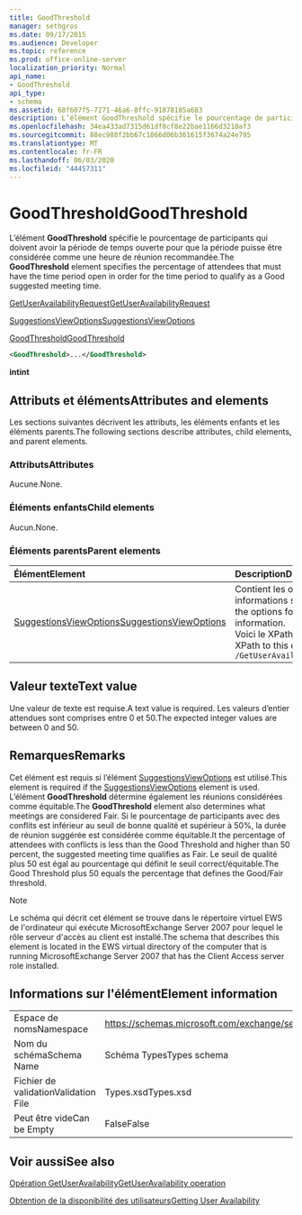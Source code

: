 ```yaml
---
title: GoodThreshold
manager: sethgros
ms.date: 09/17/2015
ms.audience: Developer
ms.topic: reference
ms.prod: office-online-server
localization_priority: Normal
api_name:
- GoodThreshold
api_type:
- schema
ms.assetid: 68f607f5-7271-46a6-8ffc-91878185a683
description: L’élément GoodThreshold spécifie le pourcentage de participants qui doivent avoir la période de temps ouverte pour que la période puisse être considérée comme une heure de réunion recommandée.
ms.openlocfilehash: 34ea433ad7315d61df8cf8e22bae1166d3210af3
ms.sourcegitcommit: 88ec988f2bb67c1866d06b361615f3674a24e795
ms.translationtype: MT
ms.contentlocale: fr-FR
ms.lasthandoff: 06/03/2020
ms.locfileid: "44457311"
---
```

# <a name="goodthreshold"></a><span data-ttu-id="21fef-103">GoodThreshold</span><span class="sxs-lookup"><span data-stu-id="21fef-103">GoodThreshold</span></span>

<span data-ttu-id="21fef-104">L’élément **GoodThreshold** spécifie le pourcentage de participants qui doivent avoir la période de temps ouverte pour que la période puisse être considérée comme une heure de réunion recommandée.</span><span class="sxs-lookup"><span data-stu-id="21fef-104">The **GoodThreshold** element specifies the percentage of attendees that must have the time period open in order for the time period to qualify as a Good suggested meeting time.</span></span> 
  
[<span data-ttu-id="21fef-105">GetUserAvailabilityRequest</span><span class="sxs-lookup"><span data-stu-id="21fef-105">GetUserAvailabilityRequest</span></span>](getuseravailabilityrequest.md)
  
[<span data-ttu-id="21fef-106">SuggestionsViewOptions</span><span class="sxs-lookup"><span data-stu-id="21fef-106">SuggestionsViewOptions</span></span>](suggestionsviewoptions.md)
  
[<span data-ttu-id="21fef-107">GoodThreshold</span><span class="sxs-lookup"><span data-stu-id="21fef-107">GoodThreshold</span></span>](goodthreshold.md)
  
```xml
<GoodThreshold>...</GoodThreshold>
```

 <span data-ttu-id="21fef-108">**int**</span><span class="sxs-lookup"><span data-stu-id="21fef-108">**int**</span></span>
## <a name="attributes-and-elements"></a><span data-ttu-id="21fef-109">Attributs et éléments</span><span class="sxs-lookup"><span data-stu-id="21fef-109">Attributes and elements</span></span>

<span data-ttu-id="21fef-110">Les sections suivantes décrivent les attributs, les éléments enfants et les éléments parents.</span><span class="sxs-lookup"><span data-stu-id="21fef-110">The following sections describe attributes, child elements, and parent elements.</span></span>
  
### <a name="attributes"></a><span data-ttu-id="21fef-111">Attributs</span><span class="sxs-lookup"><span data-stu-id="21fef-111">Attributes</span></span>

<span data-ttu-id="21fef-112">Aucune.</span><span class="sxs-lookup"><span data-stu-id="21fef-112">None.</span></span>
  
### <a name="child-elements"></a><span data-ttu-id="21fef-113">Éléments enfants</span><span class="sxs-lookup"><span data-stu-id="21fef-113">Child elements</span></span>

<span data-ttu-id="21fef-114">Aucun.</span><span class="sxs-lookup"><span data-stu-id="21fef-114">None.</span></span>
  
### <a name="parent-elements"></a><span data-ttu-id="21fef-115">Éléments parents</span><span class="sxs-lookup"><span data-stu-id="21fef-115">Parent elements</span></span>

|<span data-ttu-id="21fef-116">**Élément**</span><span class="sxs-lookup"><span data-stu-id="21fef-116">**Element**</span></span>|<span data-ttu-id="21fef-117">**Description**</span><span class="sxs-lookup"><span data-stu-id="21fef-117">**Description**</span></span>|
|:-----|:-----|
|[<span data-ttu-id="21fef-118">SuggestionsViewOptions</span><span class="sxs-lookup"><span data-stu-id="21fef-118">SuggestionsViewOptions</span></span>](suggestionsviewoptions.md) <br/> |<span data-ttu-id="21fef-119">Contient les options permettant d’obtenir des informations sur les suggestions de réunion.</span><span class="sxs-lookup"><span data-stu-id="21fef-119">Contains the options for obtaining meeting suggestion information.</span></span>  <br/> <span data-ttu-id="21fef-120">Voici le XPath de cet élément :</span><span class="sxs-lookup"><span data-stu-id="21fef-120">The following is the XPath to this element:</span></span>  <br/>  `/GetUserAvailabilityRequest/SuggestionViewOptions` <br/> |
   
## <a name="text-value"></a><span data-ttu-id="21fef-121">Valeur texte</span><span class="sxs-lookup"><span data-stu-id="21fef-121">Text value</span></span>

<span data-ttu-id="21fef-122">Une valeur de texte est requise.</span><span class="sxs-lookup"><span data-stu-id="21fef-122">A text value is required.</span></span> <span data-ttu-id="21fef-123">Les valeurs d’entier attendues sont comprises entre 0 et 50.</span><span class="sxs-lookup"><span data-stu-id="21fef-123">The expected integer values are between 0 and 50.</span></span>
  
## <a name="remarks"></a><span data-ttu-id="21fef-124">Remarques</span><span class="sxs-lookup"><span data-stu-id="21fef-124">Remarks</span></span>

<span data-ttu-id="21fef-125">Cet élément est requis si l’élément [SuggestionsViewOptions](suggestionsviewoptions.md) est utilisé.</span><span class="sxs-lookup"><span data-stu-id="21fef-125">This element is required if the [SuggestionsViewOptions](suggestionsviewoptions.md) element is used.</span></span> <span data-ttu-id="21fef-126">L’élément **GoodThreshold** détermine également les réunions considérées comme équitable.</span><span class="sxs-lookup"><span data-stu-id="21fef-126">The **GoodThreshold** element also determines what meetings are considered Fair.</span></span> <span data-ttu-id="21fef-127">Si le pourcentage de participants avec des conflits est inférieur au seuil de bonne qualité et supérieur à 50%, la durée de réunion suggérée est considérée comme équitable.</span><span class="sxs-lookup"><span data-stu-id="21fef-127">It the percentage of attendees with conflicts is less than the Good Threshold and higher than 50 percent, the suggested meeting time qualifies as Fair.</span></span> <span data-ttu-id="21fef-128">Le seuil de qualité plus 50 est égal au pourcentage qui définit le seuil correct/équitable.</span><span class="sxs-lookup"><span data-stu-id="21fef-128">The Good Threshold plus 50 equals the percentage that defines the Good/Fair threshold.</span></span> 
  
> [!NOTE]
> <span data-ttu-id="21fef-129">Le schéma qui décrit cet élément se trouve dans le répertoire virtuel EWS de l'ordinateur qui exécute MicrosoftExchange Server 2007 pour lequel le rôle serveur d'accès au client est installé.</span><span class="sxs-lookup"><span data-stu-id="21fef-129">The schema that describes this element is located in the EWS virtual directory of the computer that is running MicrosoftExchange Server 2007 that has the Client Access server role installed.</span></span> 
  
## <a name="element-information"></a><span data-ttu-id="21fef-130">Informations sur l'élément</span><span class="sxs-lookup"><span data-stu-id="21fef-130">Element information</span></span>

|||
|:-----|:-----|
|<span data-ttu-id="21fef-131">Espace de noms</span><span class="sxs-lookup"><span data-stu-id="21fef-131">Namespace</span></span>  <br/> |https://schemas.microsoft.com/exchange/services/2006/types  <br/> |
|<span data-ttu-id="21fef-132">Nom du schéma</span><span class="sxs-lookup"><span data-stu-id="21fef-132">Schema Name</span></span>  <br/> |<span data-ttu-id="21fef-133">Schéma Types</span><span class="sxs-lookup"><span data-stu-id="21fef-133">Types schema</span></span>  <br/> |
|<span data-ttu-id="21fef-134">Fichier de validation</span><span class="sxs-lookup"><span data-stu-id="21fef-134">Validation File</span></span>  <br/> |<span data-ttu-id="21fef-135">Types.xsd</span><span class="sxs-lookup"><span data-stu-id="21fef-135">Types.xsd</span></span>  <br/> |
|<span data-ttu-id="21fef-136">Peut être vide</span><span class="sxs-lookup"><span data-stu-id="21fef-136">Can be Empty</span></span>  <br/> |<span data-ttu-id="21fef-137">False</span><span class="sxs-lookup"><span data-stu-id="21fef-137">False</span></span>  <br/> |
   
## <a name="see-also"></a><span data-ttu-id="21fef-138">Voir aussi</span><span class="sxs-lookup"><span data-stu-id="21fef-138">See also</span></span>



[<span data-ttu-id="21fef-139">Opération GetUserAvailability</span><span class="sxs-lookup"><span data-stu-id="21fef-139">GetUserAvailability operation</span></span>](getuseravailability-operation.md)


[<span data-ttu-id="21fef-140">Obtention de la disponibilité des utilisateurs</span><span class="sxs-lookup"><span data-stu-id="21fef-140">Getting User Availability</span></span>](https://msdn.microsoft.com/library/d4133fcb-9b0f-4e6b-aadf-a389da83516a%28Office.15%29.aspx)

